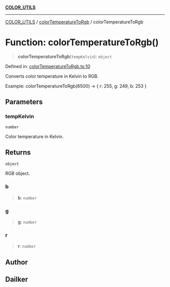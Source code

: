 [**COLOR_UTILS**](../../README.md)

***

[COLOR_UTILS](../../README.md) / [colorTemperatureToRgb](../README.md) / colorTemperatureToRgb

# Function: colorTemperatureToRgb()

> **colorTemperatureToRgb**(`tempKelvin`): `object`

Defined in: [colorTemperatureToRgb.ts:10](https://github.com/dailker/everyutil/blob/0531b9744e97cf76b2fb0fb9c6a72c61ec9e2b23/src/color/colorTemperatureToRgb.ts#L10)

Converts color temperature in Kelvin to RGB.

Example: colorTemperatureToRgb(6500) → { r: 255, g: 249, b: 253 }

## Parameters

### tempKelvin

`number`

Color temperature in Kelvin.

## Returns

`object`

RGB object.

### b

> **b**: `number`

### g

> **g**: `number`

### r

> **r**: `number`

## Author

## Dailker
